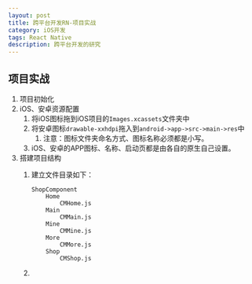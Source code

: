 ```yaml
---
layout: post
title: 跨平台开发RN-项目实战
category: iOS开发
tags: React Native 
description: 跨平台开发的研究
--- 
```


## 项目实战
1. 项目初始化
2. iOS、安卓资源配置
    1. 将iOS图标拖到iOS项目的`Images.xcassets`文件夹中
    2. 将安卓图标`drawable-xxhdpi`拖入到`android->app->src->main->res`中
        1. 注意：图标文件夹命名方式、图标名称必须都是小写。
    3. iOS、安卓的APP图标、名称、启动页都是由各自的原生自己设置。
3. 搭建项目结构
    1. 建立文件目录如下：
        
        ```
        ShopComponent
            Home
                CMHome.js
            Main
                CMMain.js
            Mine
                CMMine.js
            More
                CMMore.js
            Shop
                CMShop.js
        ```
    2. 


